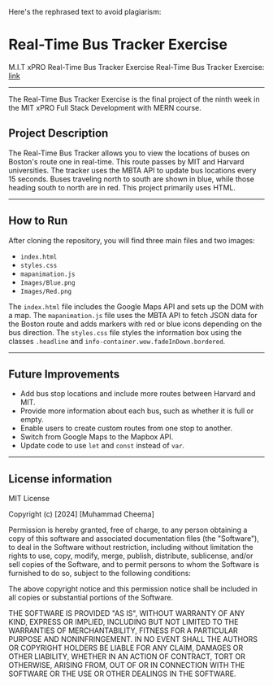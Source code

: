 Here's the rephrased text to avoid plagiarism:

# Real-Time Bus Tracker Exercise
M.I.T xPRO Real-Time Bus Tracker Exercise
Real-Time Bus Tracker Exercise: [link](https://github.com/MuhammadAliCheema/RealTime-BusTracking.git)

___

The Real-Time Bus Tracker Exercise is the final project of the ninth week in the MIT xPRO Full Stack Development with MERN course.

## Project Description
The Real-Time Bus Tracker allows you to view the locations of buses on Boston's route one in real-time. This route passes by MIT and Harvard universities. The tracker uses the MBTA API to update bus locations every 15 seconds. Buses traveling north to south are shown in blue, while those heading south to north are in red. This project primarily uses HTML.
___

## How to Run
After cloning the repository, you will find three main files and two images:<br>
- `index.html`
- `styles.css`
- `mapanimation.js`
- `Images/Blue.png`
- `Images/Red.png`

The `index.html` file includes the Google Maps API and sets up the DOM with a map. The `mapanimation.js` file uses the MBTA API to fetch JSON data for the Boston route and adds markers with red or blue icons depending on the bus direction. The `styles.css` file styles the information box using the classes `.headline` and `info-container.wow.fadeInDown.bordered`.
___

## Future Improvements
- Add bus stop locations and include more routes between Harvard and MIT.
- Provide more information about each bus, such as whether it is full or empty.
- Enable users to create custom routes from one stop to another.
- Switch from Google Maps to the Mapbox API.
- Update code to use `let` and `const` instead of `var`.
___
## License information
MIT License

Copyright (c) [2024] [Muhammad Cheema]

Permission is hereby granted, free of charge, to any person obtaining a copy
of this software and associated documentation files (the "Software"), to deal
in the Software without restriction, including without limitation the rights
to use, copy, modify, merge, publish, distribute, sublicense, and/or sell
copies of the Software, and to permit persons to whom the Software is
furnished to do so, subject to the following conditions:

The above copyright notice and this permission notice shall be included in all
copies or substantial portions of the Software.

THE SOFTWARE IS PROVIDED "AS IS", WITHOUT WARRANTY OF ANY KIND, EXPRESS OR
IMPLIED, INCLUDING BUT NOT LIMITED TO THE WARRANTIES OF MERCHANTABILITY,
FITNESS FOR A PARTICULAR PURPOSE AND NONINFRINGEMENT. IN NO EVENT SHALL THE
AUTHORS OR COPYRIGHT HOLDERS BE LIABLE FOR ANY CLAIM, DAMAGES OR OTHER
LIABILITY, WHETHER IN AN ACTION OF CONTRACT, TORT OR OTHERWISE, ARISING FROM,
OUT OF OR IN CONNECTION WITH THE SOFTWARE OR THE USE OR OTHER DEALINGS IN THE
SOFTWARE.
